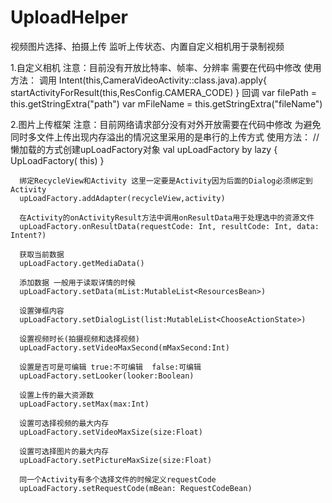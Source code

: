 # UploadHelper
视频图片选择、拍摄上传 监听上传状态、内置自定义相机用于录制视频

1.自定义相机
  注意：目前没有开放比特率、帧率、分辨率 需要在代码中修改
  使用方法：
    调用
    Intent(this,CameraVideoActivity::class.java).apply{
     startActivityForResult(this,ResConfig.CAMERA_CODE)
    }
    回调
     var filePath = this.getStringExtra("path")
     var mFileName = this.getStringExtra("fileName")

2.图片上传框架
  注意：目前网络请求部分没有对外开放需要在代码中修改
  为避免同时多文件上传出现内存溢出的情况这里采用的是串行的上传方式
  使用方法：
     //懒加载的方式创建upLoadFactory对象
      val upLoadFactory by lazy { UpLoadFactory( this) } 

      绑定RecycleView和Activity 这里一定要是Activity因为后面的Dialog必须绑定到Activity
      upLoadFactory.addAdapter(recycleView,activity)

      在Activity的onActivityResult方法中调用onResultData用于处理选中的资源文件
      upLoadFactory.onResultData(requestCode: Int, resultCode: Int, data: Intent?)

      获取当前数据
      upLoadFactory.getMediaData()

      添加数据 一般用于读取详情的时候
      upLoadFactory.setData(mList:MutableList<ResourcesBean>)

      设置弹框内容
      upLoadFactory.setDialogList(list:MutableList<ChooseActionState>)

      设置视频时长(拍摄视频和选择视频)
      upLoadFactory.setVideoMaxSecond(mMaxSecond:Int)

      设置是否可是可编辑 true:不可编辑  false:可编辑
      upLoadFactory.setLooker(looker:Boolean)

      设置上传的最大资源数
      upLoadFactory.setMax(max:Int)

      设置可选择视频的最大内存
      upLoadFactory.setVideoMaxSize(size:Float)

      设置可选择图片的最大内存
      upLoadFactory.setPictureMaxSize(size:Float)
      
      同一个Activity有多个选择文件的时候定义requestCode
      upLoadFactory.setRequestCode(mBean: RequestCodeBean)


